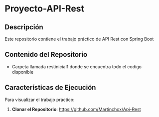 # Proyecto-API-Rest
## Descripción
Este repositorio contiene el trabajo práctico de API Rest con Spring Boot
## Contenido del Repositorio
- Carpeta llamada restinicial1 donde se encuentra todo el codigo disponible
## Características de Ejecución
Para visualizar el trabajo práctico:

1. **Clonar el Repositorio**:
   https://github.com/Martinchox/Api-Rest
